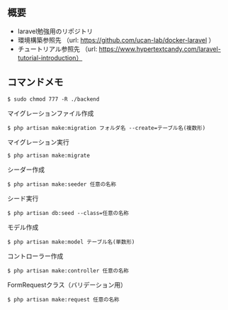 ## 概要
- laravel勉強用のリポジトリ
- 環境構築参照先 （url: https://github.com/ucan-lab/docker-laravel ）
- チュートリアル参照先 （url: https://www.hypertextcandy.com/laravel-tutorial-introduction）

## コマンドメモ
 ```
 $ sudo chmod 777 -R ./backend
 ```

マイグレーションファイル作成

```
$ php artisan make:migration フォルダ名 --create=テーブル名(複数形)

```

マイグレーション実行

```
$ php artisan make:migrate
```

シーダー作成

```
$ php artisan make:seeder 任意の名称
```

シード実行

```
$ php artisan db:seed --class=任意の名称
```

モデル作成

```
$ php artisan make:model テーブル名(単数形)
```

コントローラー作成

```
$ php artisan make:controller 任意の名称
```

FormRequestクラス（バリデーション用）

```
$ php artisan make:request 任意の名称
```